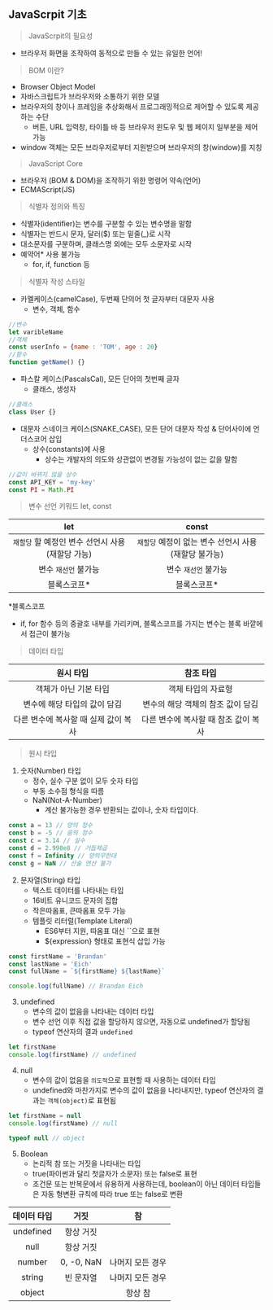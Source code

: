 ## JavaScrpit 기초

> JavaScrpit의 필요성

- 브라우저 화면을 조작하여 동적으로 만들 수 있는 유일한 언어!



> BOM 이란?

- Browser Object Model
- 자바스크립트가 브라우저와 소통하기 위한 모델
- 브라우저의 창이나 프레임을 추상화해서 프로그래밍적으로 제어할 수 있도록 제공하는 수단
  - 버튼, URL 입력창, 타이틀 바 등 브라우저 윈도우 및 웹 페이지 일부분을 제어 가능
- window 객체는 모든 브라우저로부터 지원받으며 브라우저의 창(window)를 지칭



> JavaScript Core

- 브라우저 (BOM & DOM)을 조작하기 위한 명령어 약속(언어) 
- ECMAScript(JS)



> 식별자 정의와 특징

- 식별자(identifier)는 변수를 구분할 수 있는 변수명을 말함
- 식별자는 반드시 문자, 달러($) 또는 밑줄(_)로 시작
- 대소문자를 구분하며, 클래스명 외에는 모두 소문자로 시작
- 예약어* 사용 불가능
  - for, if, function 등



> 식별자 작성 스타일

- 카멜케이스(camelCase), 두번째 단의어 첫 글자부터 대문자 사용
  - 변수, 객체, 함수

```javascript
//변수
let varibleName
//객체
const userInfo = {name : 'TOM', age : 20}
//함수
function getName() {}
```

- 파스칼 케이스(PascalsCal), 모든 단어의 첫번째 글자
  - 클래스, 생성자

```javascript
//클래스
class User {}
```



- 대문자 스네이크 케이스(SNAKE_CASE), 모든 단어 대문자 작성 & 단어사이에 언더스코어 삽입
  - 상수(constants)에 사용
    - 상수는 개발자의 의도와 상관없이 변경될 가능성이 없는 값을 말함

```javascript
//값이 바뀌지 않을 상수
const API_KEY = 'my-key'
const PI = Math.PI
```



> 변수 선언 키워드 let, const

|                       let                        |                        const                         |
| :----------------------------------------------: | :--------------------------------------------------: |
| `재할당` 할 예정인 변수 선언시 사용(재할당 가능) | `재할당` 예정이 없는 변수 선언시 사용(재할당 불가능) |
|               변수 `재선언` 불가능               |                변수 `재선언`  불가능                 |
|                   블록스코프*                    |                     블록스코프*                      |

*블록스코프 

- if, for 함수 등의 중괄호 내부를 가리키며, 블록스코프를 가지는 변수는 블록 바깥에서 접근이 불가능



> 데이터 타입

|              원시 타입               |              참조 타입               |
| :----------------------------------: | :----------------------------------: |
|        객체가 아닌 기본 타입         |          객체 타입의 자료형          |
|     변수에 해당 타입의 값이 담김     |  변수의 해당 객체의 참조 값이 담김   |
| 다른 변수에 복사할 때 실제 값이 복사 | 다른 변수에 복사할 때 참조 값이 복사 |



> 원시 타입

1. 숫자(Number) 타입
   - 정수, 실수 구분 없이 모두 숫자 타입
   - 부동 소수점 형식을 따름
   - NaN(Not-A-Number)
     - 계산 불가능한 경우 반환되는 값이나, 숫자 타입이다.

```javascript
const a = 13 // 양의 정수
const b = -5 // 음의 정수
const c = 3.14 // 실수
const d = 2.998e8 // 거듭제곱
const f = Infinity // 양의무한대
const g = NaN // 산술 연산 불가
```



2. 문자열(String) 타입
   - 텍스트 데이터를 나타내는 타입
   - 16비트 유니코드 문자의 집합
   - 작은따옴표, 큰따옴표 모두 가능
   - 템플릿 리터럴(Template Literal)
     - ES6부터 지원, 따옴표 대신 ``으로 표현
     - ${expression} 형태로 표현식 삽입 가능

```javascript
const firstName = 'Brandan'
const lastName = 'Eich'
const fullName = `${firstName} ${lastName}`

console.log(fullName) // Brandan Eich
```



3. undefined
   - 변수의 값이 없음을 나타내는 데이터 타입
   - 변수 선언 이후 직접 값을 할당하지 않으면, 자동으로 undefined가 할당됨 
   - typeof 연산자의 결과 `undefined`

```javascript
let firstName
console.log(firstName) // undefined
```



4. null
   - 변수의 값이 없음을 `의도적`으로 표현할 때 사용하는 데이터 타입
   - undefined와 마찬가지로 변수의 값이 없음을 나타내지만, typeof 연산자의 결과는 `객체(object)`로 표현됨

```javascript
let firstName = null
console.log(firstName) // null

typeof null // object
```



5. Boolean
   - 논리적 참 또는 거짓을 나타내는 타입
   - true(파이썬과 달리 첫글자가 소문자) 또는 false로 표현
   - 조건문 또는 반복문에서 유용하게 사용하는데, boolean이 아닌 데이터 타입들은 자동 형변환 규칙에 따라 true 또는 false로 변환

| 데이터 타입 |    거짓    |        참        |
| :---------: | :--------: | :--------------: |
|  undefined  | 항상 거짓  |                  |
|    null     | 항상 거짓  |                  |
|   number    | 0, -0, NaN | 나머지 모든 경우 |
|   string    | 빈 문자열  | 나머지 모든 경우 |
|   object    |            |     항상 참      |

